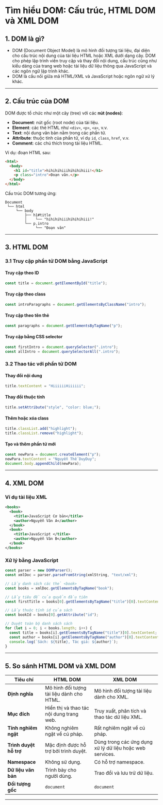 # Tìm hiểu DOM: Cấu trúc, HTML DOM và XML DOM

## 1. DOM là gì?

+ DOM (Document Object Model) là mô hình đối tượng tài liệu, đại diện cho cấu trúc nội dung của tài liệu HTML hoặc XML dưới dạng cây. DOM cho phép lập trình viên truy cập và thay đổi nội dung, cấu trúc cũng như kiểu dáng của trang web hoặc tài liệu dữ liệu thông qua JavaScript và các ngôn ngữ lập trình khác.
+ DOM là cầu nối giữa mã HTML/XML và JavaScript hoặc ngôn ngữ xử lý khác. 
---

## 2. Cấu trúc của DOM

DOM được tổ chức như một cây (tree) với các **nút (nodes)**:

- **Document**: nút gốc (root node) của tài liệu.
- **Element**: các thẻ HTML như `<div>`, `<p>`, `<a>`, v.v.
- **Text**: nội dung văn bản nằm trong các phần tử.
- **Attribute**: thuộc tính của phần tử, ví dụ `id`, `class`, `href`, v.v.
- **Comment**: các chú thích trong tài liệu HTML.

Ví dụ: đoạn HTML sau:

```html
<html>
  <body>
    <h1 id="title">hihihihiiihihihihiii!</h1>
    <p class="intro">Đoạn văn.</p>
  </body>
</html>
```

Cấu trúc DOM tương ứng:

```
Document
 └── html
     └── body
         ├── h1#title
         │    └── "hihihihiiihihihihiii!"
         └── p.intro
              └── "Đoạn văn"
```

---

## 3. HTML DOM

### 3.1 Truy cập phần tử DOM bằng JavaScript

#### Truy cập theo ID

```javascript
const title = document.getElementById("title");
```

#### Truy cập theo class

```javascript
const introParagraphs = document.getElementsByClassName("intro");
```

#### Truy cập theo tên thẻ

```javascript
const paragraphs = document.getElementsByTagName("p");
```

#### Truy cập bằng CSS selector

```javascript
const firstIntro = document.querySelector(".intro");
const allIntro = document.querySelectorAll(".intro");
```

### 3.2 Thao tác với phần tử DOM

#### Thay đổi nội dung

```javascript
title.textContent = "HiiiiiiHiiiiii";
```

#### Thay đổi thuộc tính

```javascript
title.setAttribute("style", "color: blue;");
```

#### Thêm hoặc xóa class

```javascript
title.classList.add("highlight");
title.classList.remove("highlight");
```

#### Tạo và thêm phần tử mới

```javascript
const newPara = document.createElement("p");
newPara.textContent = "Nguyễn Thế DuyDuy";
document.body.appendChild(newPara);
```

---

## 4. XML DOM

### Ví dụ tài liệu XML

```xml
<books>
  <book>
    <title>JavaScript Cơ bản</title>
    <author>Nguyễn Văn A</author>
  </book>
  <book>
    <title>JavaScript </title>
    <author>Nguyễn Văn B</author>
  </book>
</books>
```

### Xử lý bằng JavaScript

```javascript
const parser = new DOMParser();
const xmlDoc = parser.parseFromString(xmlString, "text/xml");

// Lấy danh sách các thẻ <book>
const books = xmlDoc.getElementsByTagName("book");

// Lấy tiêu đề của quyển đầu tiên
const firstTitle = books[0].getElementsByTagName("title")[0].textContent;

// Lấy thuộc tính id của sách
const bookId = books[0].getAttribute("id");

// Duyệt toàn bộ danh sách sách
for (let i = 0; i < books.length; i++) {
  const title = books[i].getElementsByTagName("title")[0].textContent;
  const author = books[i].getElementsByTagName("author")[0].textContent;
  console.log(`Sách: ${title}, Tác giả: ${author}`);
}
```

---

## 5. So sánh HTML DOM và XML DOM

| Tiêu chí             | HTML DOM                                           | XML DOM                                                  |
|----------------------|----------------------------------------------------|-----------------------------------------------------------|
| **Định nghĩa**        | Mô hình đối tượng tài liệu dành cho HTML.         | Mô hình đối tượng tài liệu dành cho XML.                 |
| **Mục đích**          | Hiển thị và thao tác nội dung trang web.          | Truy xuất, phân tích và thao tác dữ liệu XML.            |
| **Tính nghiêm ngặt**  | Không nghiêm ngặt về cú pháp.                     | Rất nghiêm ngặt về cú pháp.                              |
| **Trình duyệt hỗ trợ**| Mặc định được hỗ trợ bởi trình duyệt.             | Dùng trong các ứng dụng xử lý dữ liệu hoặc web services. |
| **Namespace**         | Không sử dụng.                                    | Có hỗ trợ namespace.                                     |
| **Dữ liệu văn bản**   | Trình bày cho người dùng.                         | Trao đổi và lưu trữ dữ liệu.                             |
| **Đối tượng gốc**     | `document`                                        | `document`                                                |

---


